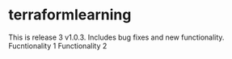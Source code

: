 # terraformlearning
This is release 3 v1.0.3. Includes bug fixes and new functionality.
Fucntionality 1
Functionality 2
